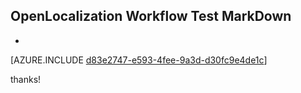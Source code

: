 ## OpenLocalization Workflow Test MarkDown
* 

[AZURE.INCLUDE [d83e2747-e593-4fee-9a3d-d30fc9e4de1c](calleeMd1.md)]

 
thanks!